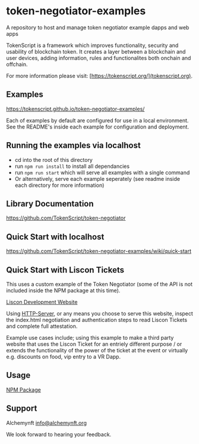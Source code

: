 # token-negotiator-examples
A repository to host and manage token negotiator example dapps and web apps

TokenScript is a framework which improves functionality, security and usability of blockchain token. It creates a layer between a blockchain and user devices, adding information, rules and functionalites both onchain and offchain. 

For more information please visit: [https://tokenscript.org/](tokenscript.org).

## Examples

https://tokenscript.github.io/token-negotiator-examples/

Each of examples by default are configured for use in a local environment.
See the README's inside each example for configuration and deployment.

## Running the examples via localhost

- cd into the root of this directory
- run `npm run install` to install all dependancies
- run `npm run start` which will serve all examples with a single command
- Or alternatively, serve each example seperately (see readme inside each directory for more information)

## Library Documentation

https://github.com/TokenScript/token-negotiator

## Quick Start with localhost

https://github.com/TokenScript/token-negotiator-examples/wiki/quick-start

## Quick Start with Liscon Tickets

This uses a custom example of the Token Negotiator (some of the API is not included inside the NPM package at this time).

[Liscon Development Website](https://github.com/TokenScript/token-negotiator-examples/tree/main/liscon-website)

Using [HTTP-Server](https://www.npmjs.com/package/http-server), or any means you choose to serve this website, inspect the index.html
negotiation and authentication steps to read Liscon Tickets and complete full attestation.

Example use cases include; using this example to make a third party website that uses the Liscon Ticket for an entriely different purpose / or extends the functionality of the power of the ticket at the event or virtually e.g. discounts on food, vip entry to a VR Dapp. 

## Usage

[NPM Package](https://www.npmjs.com/package/@alphawallet/token-negotiator)

## Support

Alchemynft <info@alchemynft.org>

We look forward to hearing your feedback.
